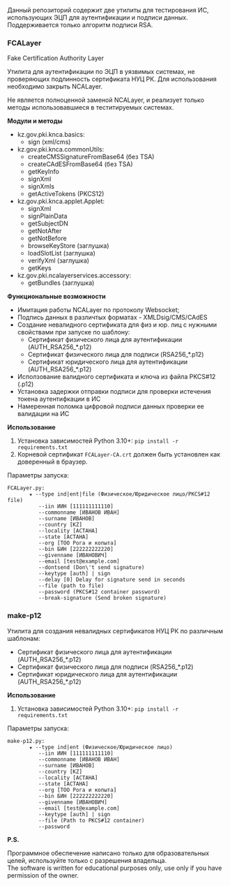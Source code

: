 Данный репозиторий содержит две утилиты для тестирования ИС, использующих ЭЦП для аутентификации и подписи данных. Поддерживается только алгоритм подписи RSA.


### FCALayer
Fake Certification Authority Layer

Утилита для аутентификации по ЭЦП в уязвимых системах, не проверяющих подлинность сертификата НУЦ РК. 
Для использования необходимо  закрыть NCALayer.

Не является полноценной заменой NCALayer, и реализует только методы использовавшиеся в теститируемых  системах.

**Модули и методы**

 - kz.gov.pki.knca.basics:
	 - sign (xml/cms)
- kz.gov.pki.knca.commonUtils:
	- createCMSSignatureFromBase64 (без TSA)
    - createCAdESFromBase64 (без TSA)
	- getKeyInfo	
	- signXml
	- signXmls
    - getActiveTokens (PKCS12)
- kz.gov.pki.knca.applet.Applet:
	- signXml
	- signPlainData
	- getSubjectDN
    - getNotAfter
    - getNotBefore
    - browseKeyStore (заглушка)
    - loadSlotList (заглушка)
    - verifyXml (заглушка)
    - getKeys
- kz.gov.pki.ncalayerservices.accessory:
  - getBundles (заглушка)

**Функциональные возможности**
- Имитация работы NCALayer по протоколу Websocket;
- Подпись данных в различтых форматах - XMLDsig/CMS/CAdES
- Создание невалидного сертификата для физ и юр. лиц с нужными свойствами при запуске по шаблону:
  - Сертификат физического лица для аутентификации (AUTH_RSA256_*.p12)
  - Сертификат физического лица для подписи (RSA256_*.p12)
  - Сертификат юридического лица для аутентификации (AUTH_RSA256_*.p12)
- Исползование валидного сертификата и ключа из файла PKCS#12 (.p12)
- Установка задержки отправки подписи для проверки истечения токена аутентифкации в ИС
- Намеренная поломка цифровой подписи данных проверки ее валидации на ИС

**Использование**

1. Установка зависимостей Python 3.10+: `pip install -r requirements.txt`  
2. Корневой сертификат `FCALayer-CA.crt` должен быть установлен как доверенный в браузер.

Параметры запуска:  
```
FCALayer.py:                                                                        
       ★ --type ind|ent|file (Физическое/Юридическое лицо/PKCS#12 file)
          --iin ИИН [111111111110]
          --commonname [ИВАНОВ ИВАН]
          --surname [ИВАНОВ]
          --country [KZ]
          --locality [АСТАНА]
          --state [АСТАНА]
          --org [ТОО Рога и копыта]
          --bin БИН [222222222220]
          --givenname [ИВАНОВИЧ]
          --email [test@example.com]
          --dontsend (Don\'t send signature)
          --keytype [auth] | sign
          --delay [0] Delay for signature send in seconds
          --file (path to file)
          --password (PKCS#12 container password)
          --break-signature (Send broken signature) 
```

### make-p12

Утилита для создания невалидных сертификатов НУЦ РК по различным шаблонам:
- Сертификат физического лица для аутентификации (AUTH_RSA256_*.p12)
- Сертификат физического лица для подписи (RSA256_*.p12)
- Сертификат юридического лица для аутентификации (AUTH_RSA256_*.p12)

**Использование**

1. Установка зависимостей Python 3.10+: `pip install -r requirements.txt` 

Параметры запуска:  
```
make-p12.py:                                                                        
       ★ --type ind|ent (Физическое/Юридическое лицо)
          --iin ИИН [111111111110]
          --commonname [ИВАНОВ ИВАН]
          --surname [ИВАНОВ]
          --country [KZ]
          --locality [АСТАНА]
          --state [АСТАНА]
          --org [ТОО Рога и копыта]
          --bin БИН [222222222220]
          --givenname [ИВАНОВИЧ]
          --email [test@example.com]
          --keytype [auth] | sign
          --file (Path to PKCS#12 container)
          --password

```

**P.S.**

Программное обеспечение написано только для образовательных целей, используйте только с разрешения владельца.   
The software is written for educational purposes only, use only if you have permission of the owner.